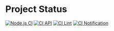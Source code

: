 # Project Status

[![Node.js CI](https://github.com/FreekStraten/Devops-Freek-Straten/workflows/Node.js%20CI/badge.svg)](https://github.com/FreekStraten/Devops-Freek-Straten/actions?query=workflow%3A%22Node.js+CI%22)
[![CI API](https://github.com/FreekStraten/Devops-Freek-Straten/workflows/CI%20API/badge.svg)](https://github.com/FreekStraten/Devops-Freek-Straten/actions?query=workflow%3A%22CI+API%22)
[![CI Lint](https://github.com/FreekStraten/Devops-Freek-Straten/workflows/CI%20Lint/badge.svg)](https://github.com/FreekStraten/Devops-Freek-Straten/actions?query=workflow%3A%22CI+Lint%22)
[![CI Notification](https://github.com/FreekStraten/Devops-Freek-Straten/workflows/CI%20Notification%20Service/badge.svg)](https://github.com/FreekStraten/Devops-Freek-Straten/actions?query=workflow%3A%22CI+Notification+Service%22)